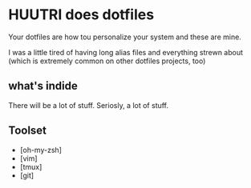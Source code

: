 # HUUTRI does dotfiles

Your dotfiles are how tou personalize your system and these are mine.

I was a little tired of having long alias files and everything strewn about (which is extremely common on other dotfiles projects, too)

## what's indide
 
There will be a lot of stuff. Seriosly, a lot of stuff.

## Toolset
- [oh-my-zsh]
- [vim]
- [tmux]
- [git]


